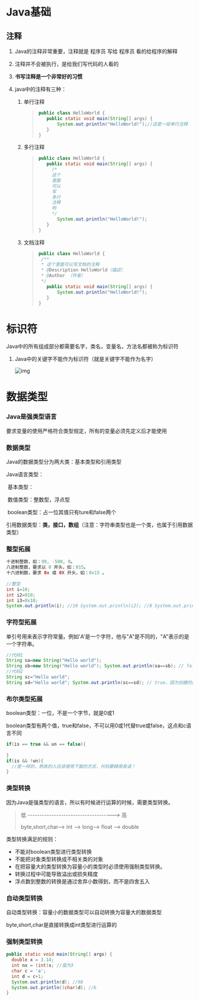 # Java基础

## 注释

1. Java的注释非常重要，注释就是 程序员 写给 程序员 看的给程序的解释

2. 注释并不会被执行，是给我们写代码的人看的

3. **书写注释是一个非常好的习惯**

4. java中的注释有三种：

   1. 单行注释

      >
      >
      >```java
      >public class HelloWorld {
      >    public static void main(String[] args) {
      >        System.out.println("HelloWorld!");//这是一段单行注释
      >    }
      >}
      >
      >```

   2. 多行注释

      >
      >
      >```java
      >public class HelloWorld {
      >    public static void main(String[] args) {
      >      /*
      >      这个
      >      里面
      >      可以
      >      写
      >      多行
      >      注释
      >      哟
      >      */
      >        System.out.println("HelloWorld!");
      >    }
      >}
      >
      >```

   3. 文档注释

      >
      >
      >```java
      >public class HelloWorld {
      >  /**
      >  * 这个里面可以写文档的注释
      >  * @Description HelloWorld（描述）
      >  * @Author （作者）
      >  */
      >    public static void main(String[] args) {
      >        System.out.println("HelloWorld!");
      >    }
      >}
      >
      >```
      >
      >



# 标识符

Java中的所有组成部分都需要名字，类名，变量名，方法名都被称为标识符

1. Java中的关键字不能作为标识符（就是关键字不能作为名字）

   ![img](https://raw.githubusercontent.com/redyouzi/images-for-blog/main/img02/202208061626156.png)

# 数据类型

### Java是强类型语言

要求变量的使用严格符合类型规定，所有的变量必须先定义后才能使用

### 数据类型

Java的数据类型分为两大类：基本类型和引用类型

Java语言类型：

​						基本类型：

​										数值类型：整数型，浮点型

​										boolean类型：占一位其值只有ture和false两个

​						引用数据类型：**类，接口，数组**（注意：字符串类型也是一个类，也属于引用数据类型）

### 整型拓展

```java
十进制整数，如：99, -500, 0。
八进制整数，要求以 0 开头，如：015。 
十六进制数，要求 0x 或 0X 开头，如：0x15 。
  
//整型 
int i=10; 
int i2=010; 
int i3=0x10; 
System.out.println(i); //10 System.out.println(i2); //8 System.out.println(i3); //16
```

### 字符型拓展

单引号用来表示字符常量。例如'A'是一个字符，他与"A"是不同的，"A"表示的是一个字符串。

```java
//代码1 
String sa=new String("Hello world"); 
String sb=new String("Hello world"); System.out.println(sa==sb); // false,因为sa与sb是通过String对象new出来的,创建了两个对象，而且sa和sb的地址也不一样，所以返回false
//代码2 
String sc="Hello world"; 
String sd="Hello world"; System.out.println(sc==sd); // true，因为创建的都是同一个对象，地址一样，内容也一样，所以返回true
```

### 布尔类型拓展

boolean类型：一位，不是一个字节，就是0或1

boolean类型有两个值，true和false，不可以用0或1代替true或false，这点和c语言不同

```JAVA
if(is == true && un == false){
  
}
if(is && !un){
  //是一样的，熟练的人应该使用下面的方式，代码要精简易读！
}
```

### 类型转换

因为Java是强类型的语言，所以有时候进行运算的时候，需要类型转换。

>低 ------------------------------------> 高 
>
>byte,short,char—> int —> long—> float —> double 

类型转换满足的规则：

- 不能对boolean类型进行类型转换
- 不能把对象类型转换成不相关类的对象
- 在把容量大的类型转换为容量小的类型时必须使用强制类型转换。
- 转换过程中可能导致溢出或损失精度
- 浮点数到整数的转换是通过舍弃小数得到，而不是四舍五入

### 自动类型转换

自动类型转换：容量小的数据类型可以自动转换为容量大的数据类型

byte,short,char是直接转换成int类型进行运算的

### 强制类型转换

```java
public static void main(String[] args) {
  double x = 3.14;
  int nx = (int)x; //值为3 
  char c = 'a'; 
  int d = c+1;
  System.out.println(d); //98 
  System.out.println((char)d); //b 
}
```


